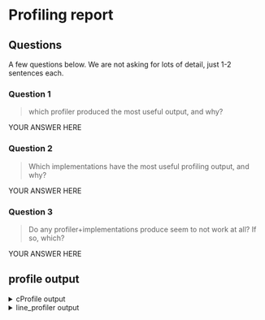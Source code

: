 # Profiling report

## Questions

A few questions below. We are not asking for lots of detail,
just 1-2 sentences each.

### Question 1

> which profiler produced the most useful output, and why?

YOUR ANSWER HERE

### Question 2

> Which implementations have the most useful profiling output, and why?

YOUR ANSWER HERE

### Question 3

> Do any profiler+implementations produce seem to not work at all? If so, which?

YOUR ANSWER HERE

## profile output

<details>
<summary>cProfile output</summary>

```
place cProfile output here
```

</details>

<details>
<summary>line_profiler output</summary>

```
place line_profiler output here
```

</details>
